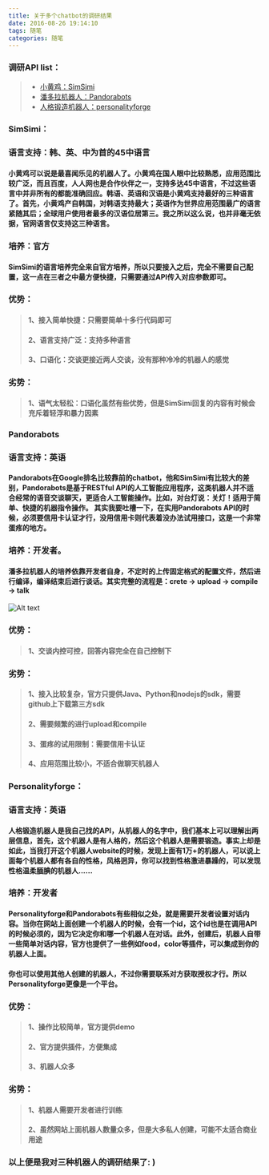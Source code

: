 ```yaml
---
title: 关于多个chatbot的调研结果
date: 2016-08-26 19:14:10
tags: 随笔
categories: 随笔
---
```



### 调研API list：
> * [小黄鸡：SimSimi](http://developer.simsimi.com/)
> * [潘多拉机器人：Pandorabots](https://developer.pandorabots.com)
> * [人格锻造机器人：personalityforge](http://www.personalityforge.com/)

### SimSimi：

### 语言支持：韩、英、中为首的45中语言

#### 小黄鸡可以说是最喜闻乐见的机器人了。小黄鸡在国人眼中比较熟悉，应用范围比较广泛，而且百度，人人网也是合作伙伴之一，支持多达45中语言，不过这些语言中并非所有的都能准确回应。韩语、英语和汉语是小黄鸡支持最好的三种语言了。首先，小黄鸡产自韩国，对韩语支持最大；英语作为世界应用范围最广的语言紧随其后；全球用户使用者最多的汉语位居第三。我之所以这么说，也并非毫无依据，官网语言仅支持这三种语言。

### 培养：官方

#### SimSimi的语言培养完全来自官方培养，所以只要接入之后，完全不需要自己配置，这一点在三者之中最方便快捷，只需要通过API传入对应参数即可。

### 优势：

> #### 1、接入简单快捷：只需要简单十多行代码即可
> #### 2、语言支持广泛：支持多种语言
> #### 3、口语化：交谈更接近两人交谈，没有那种冷冷的机器人的感觉

### 劣势：

> #### 1、语气太轻松：口语化虽然有些优势，但是SimSimi回复的内容有时候会充斥着轻浮和暴力因素

###  Pandorabots

### 语言支持：英语

#### Pandorabots在Google排名比较靠前的chatbot，他和SimSimi有比较大的差别，Pandorabots是基于RESTful API的人工智能应用程序，这类机器人并不适合经常的语音交谈聊天，更适合人工智能操作。比如，对台灯说：关灯！适用于简单、快捷的机器指令操作。 其实我要吐槽一下，在实用Pandorabots API的时候，必须要信用卡认证才行，没用信用卡则代表着没办法试用接口，这是一个非常蛋疼的地方。

### 培养：开发者。

#### 潘多拉机器人的培养依靠开发者自身，不定时的上传固定格式的配置文件，然后进行编译，编译结束后进行谈话。其实完整的流程是：crete -> upload -> compile -> talk

![Alt text](/img/QQ截图20160826192107.png)

### 优势：

> ####  1、交谈内控可控，回答内容完全在自己控制下

### 劣势：

> #### 1、接入比较复杂，官方只提供Java、Python和nodejs的sdk，需要github上下载第三方sdk
> #### 2、需要频繁的进行upload和compile
> #### 3、蛋疼的试用限制：需要信用卡认证
> #### 4、应用范围比较小，不适合做聊天机器人

### Personalityforge：

### 语言支持：英语

#### 人格锻造机器人是我自己找的API，从机器人的名字中，我们基本上可以理解出两层信息，首先，这个机器人是有人格的，然后这个机器人是需要锻造。事实上却是如此，当我打开这个机器人website的时候，发现上面有1万+的机器人，可以说上面每个机器人都有各自的性格，风格迥异，你可以找到性格激进暴躁的，可以发现性格温柔腼腆的机器人......

### 培养：开发者

#### Personalityforge和Pandorabots有些相似之处，就是需要开发者设置对话内容。当你在网站上面创建一个机器人的时候，会有一个id，这个id也是在调用API的时候必须的，因为它决定你和哪一个机器人在对话。此外，创建后，机器人自带一些简单对话内容，官方也提供了一些例如food，color等插件，可以集成到你的机器人上面。
#### 你也可以使用其他人创建的机器人，不过你需要联系对方获取授权才行。所以Personalityforge更像是一个平台。

### 优势：

> #### 1、操作比较简单，官方提供demo
> #### 2、官方提供插件，方便集成
> #### 3、机器人众多

### 劣势：

> #### 1、机器人需要开发者进行训练
> #### 2、虽然网站上面机器人数量众多，但是大多私人创建，可能不太适合商业用途


### 以上便是我对三种机器人的调研结果了: )